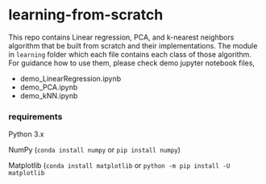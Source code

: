 # learning-from-scratch
This repo contains Linear regression, PCA, and k-nearest neighbors algorithm that be built from scratch and their implementations.
The module in `learning` folder which each file contains each class of those algorithm.
For guidance how to use them, please check demo jupyter notebook files,
  * demo_LinearRegression.ipynb
  * demo_PCA.ipynb
  * demo_kNN.ipynb

### requirements
Python 3.x

NumPy (`conda install numpy` or `pip install numpy`)

Matplotlib (`conda install matplotlib` or `python -m pip install -U matplotlib`


